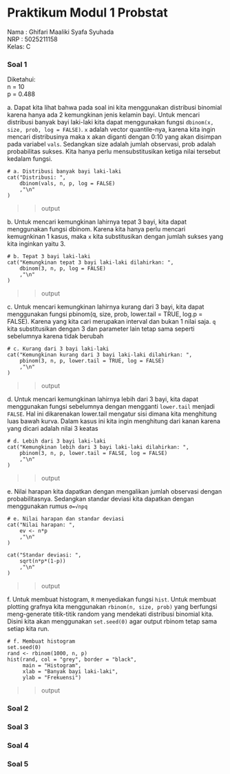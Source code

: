 # Praktikum Modul 1 Probstat
Nama : Ghifari Maaliki Syafa Syuhada  
NRP  : 5025211158  
Kelas: C  

### Soal 1
Diketahui:  
n = 10  
p = 0.488  

a. Dapat kita lihat bahwa pada soal ini kita menggunakan distribusi binomial karena hanya ada 2 kemungkinan jenis kelamin bayi. Untuk mencari distribusi banyak bayi laki-laki kita dapat menggunakan fungsi `dbinom(x, size, prob, log = FALSE)`. `x` adalah vector quantile-nya, karena kita ingin mencari distribusinya maka x akan diganti dengan 0:10 yang akan disimpan pada variabel `vals`. Sedangkan size adalah jumlah observasi, prob adalah probabilitas sukses. Kita hanya perlu mensubstitusikan ketiga nilai tersebut kedalam fungsi.
```
# a. Distribusi banyak bayi laki-laki
cat("Distribusi: ",
    dbinom(vals, n, p, log = FALSE)
    ,"\n"
)
```
>> output

b. Untuk mencari kemungkinan lahirnya tepat 3 bayi, kita dapat menggunakan fungsi dbinom. Karena kita hanya perlu mencari kemugnkinan 1 kasus, maka `x` kita substitusikan dengan jumlah sukses yang kita inginkan yaitu 3.
```
# b. Tepat 3 bayi laki-laki
cat("Kemungkinan tepat 3 bayi laki-laki dilahirkan: ",
    dbinom(3, n, p, log = FALSE)
    ,"\n"
)
```
>> output

c. Untuk mencari kemungkinan lahirnya kurang dari 3 bayi, kita dapat menggunakan fungsi pbinom(q, size, prob, lower.tail = TRUE, log.p = FALSE). Karena yang kita cari merupakan interval dan bukan 1 nilai saja. `q` kita substitusikan dengan 3 dan parameter lain tetap sama seperti sebelumnya karena tidak berubah
```
# c. Kurang dari 3 bayi laki-laki
cat("Kemungkinan kurang dari 3 bayi laki-laki dilahirkan: ",
    pbinom(3, n, p, lower.tail = TRUE, log = FALSE)
    ,"\n"
)
```
>> output

d. Untuk mencari kemungkinan lahirnya lebih dari 3 bayi, kita dapat menggunakan fungsi sebelumnya dengan mengganti `lower.tail` menjadi `FALSE`. Hal ini dikarenakan lower.tail mengatur sisi dimana kita menghitung luas bawah kurva. Dalam kasus ini kita ingin menghitung dari kanan karena yang dicari adalah nilai 3 keatas
```
# d. Lebih dari 3 bayi laki-laki 
cat("Kemungkinan lebih dari 3 bayi laki-laki dilahirkan: ",
    pbinom(3, n, p, lower.tail = FALSE, log = FALSE)
    ,"\n"
)
```
>> output

e. Nilai harapan kita dapatkan dengan mengalikan jumlah observasi dengan probabilitasnya. Sedangkan standar deviasi kita dapatkan dengan menggunakan rumus `σ=√npq`
```
# e. Nilai harapan dan standar deviasi
cat("Nilai harapan: ",
    ev <- n*p
    ,"\n"
)

cat("Standar deviasi: ",
    sqrt(n*p*(1-p))
    ,"\n"
)
```
>> output

f. Untuk membuat histogram, `R` menyediakan fungsi `hist`. Untuk membuat plotting grafnya kita menggunakan `rbinom(n, size, prob)` yang berfungsi meng-generate titik-titik random yang mendekati distribusi binomial kita. Disini kita akan menggunakan `set.seed(0)` agar output rbinom tetap sama setiap kita run.
```
# f. Membuat histogram
set.seed(0)
rand <- rbinom(1000, n, p)
hist(rand, col = "grey", border = "black",
     main = "Histogram",
     xlab = "Banyak bayi laki-laki",
     ylab = "Frekuensi")
```
>> output  
### Soal 2
### Soal 3
### Soal 4
### Soal 5

